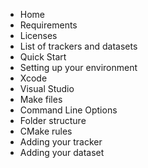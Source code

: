 * Home
* Requirements
* Licenses
* List of trackers and datasets
* Quick Start
* Setting up your environment
 * Xcode
 * Visual Studio
 * Make files
* Command Line Options
* Folder structure
* CMake rules
* Adding your tracker
* Adding your dataset